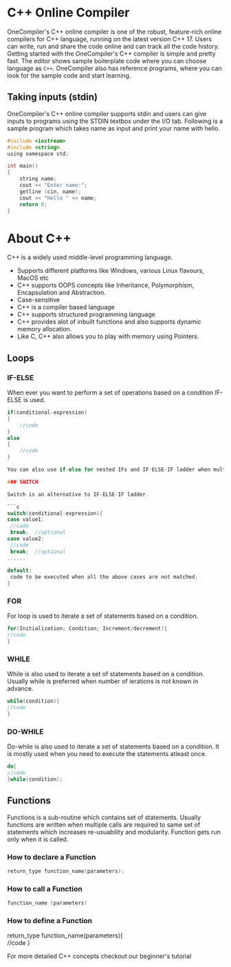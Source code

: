 # C++ Online Compiler

OneCompiler's C++ online compiler is one of the robust, feature-rich online compilers for C++ language, running on the latest version C++ 17. Users can write, run and share the code online and can track all the code history. Getting started with the OneCompiler's C++ compiler is simple and pretty fast. The editor shows sample boilerplate code where you can choose language as `C++`. OneCompiler also has reference programs, where you can look for the sample code and start learning.

## Taking inputs (stdin)
OneCompiler's C++ online compiler supports stdin and users can give inputs to programs using the STDIN textbox under the I/O tab. Following is a sample program which takes name as input and print your name with hello.

```c
#include <iostream>
#include <string>
using namespace std;

int main() 
{
    string name;
    cout << "Enter name:";
    getline (cin, name);
    cout << "Hello " << name;
    return 0;
}
```

# About C++
C++ is a widely used middle-level programming language. 

* Supports different platforms like Windows, various Linux flavours, MacOS etc
* C++ supports OOPS concepts like Inheritance, Polymorphism, Encapsulation and Abstraction.
* Case-sensitive
* C++ is a compiler based language
* C++ supports structured programming language 
* C++ provides alot of inbuilt functions and also supports dynamic memory allocation.
* Like C, C++ also allows you to play with memory using Pointers.

## Loops
### IF-ELSE

When ever you want to perform a set of operations based on a condition IF-ELSE is used.

```c
if(conditional-expression)
{
    //code
}
else
{
    //code
}

You can also use if-else for nested IFs and IF-ELSE-IF ladder when multiple conditions are to be performed on a single variable.

### SWITCH

Switch is an alternative to IF-ELSE-IF ladder.

```c
switch(conditional-expression){    
case value1:    
 //code    
 break;  //optional  
case value2:    
 //code    
 break;  //optional  
......    
    
default:     
 code to be executed when all the above cases are not matched;    
} 
```

### FOR

For loop is used to iterate a set of statements based on a condition.

```c
for(Initialization; Condition; Increment/decrement){  
//code  
} 
```

### WHILE

While is also used to iterate a set of statements based on a condition. Usually while is preferred when number of ierations is not known in advance.

```c
while(condition){  
//code 
}  
```

### DO-WHILE
Do-while is also used to iterate a set of statements based on a condition. It is mostly used when you need to execute the statements atleast once.

```c
do{  
//code 
}while(condition); 
```

## Functions

Functions is a sub-routine which contains set of statements. Usually functions are written when multiple calls are required to same set of statements which increases re-usuability and modularity. Function gets run only when it is called.

### How to declare a Function

```c
return_type function_name(parameters);
```

### How to call a Function

```c
function_name (parameters)
```
### How to define a Function

return_type function_name(parameters){  
//code
}

For more detailed C++ concepts checkout our beginner's tutorial 
